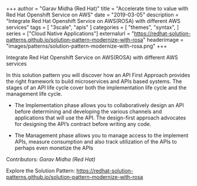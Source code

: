 +++
author = "Garav Midha (Red Hat)"
title = "Accelerate time to value with Red Hat Openshift Service on AWS"
date = "2019-03-05"
description = "Integrate Red Hat Openshift Service on AWS(ROSA) with different AWS services"
tags = [
    "3scale", "apis"
]
categories = [
    "themes",
    "syntax",
]
series = ["Cloud Native Applications"]
externalurl = "https://redhat-solution-patterns.github.io/solution-pattern-modernize-with-rosa"
headerimage = "images/patterns/solution-pattern-modernize-with-rosa.png"
+++


Integrate Red Hat Openshift Service on AWS(ROSA) with different AWS services


<!--more-->

In this solution pattern you will discover how an API First Approach provides the right framework to build microservices and APIs based systems. The stages of an API life cycle cover both the implementation life cycle and the management life cycle.

* The Implementation phase allows you to collaboratively design an API before determining and developing the various channels and applications that will use the API. The design-first approach advocates for designing the API’s contract before writing any code.

* The Management phase allows you to manage access to the implement APIs, measure consumption and also track utilization of the APIs to perhaps even monetize the APIs



Contributors: _Garav Midha (Red Hat)_

Explore the Solution Pattern: https://redhat-solution-patterns.github.io/solution-pattern-modernize-with-rosa